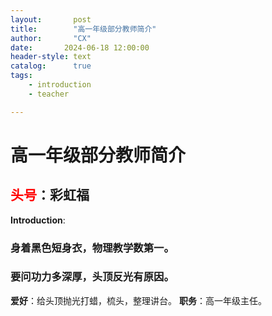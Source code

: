 ```yaml
---
layout:       post
title:        "高一年级部分教师简介"
author:       "CX"
date:       2024-06-18 12:00:00
header-style: text
catalog:      true
tags:
    - introduction
    - teacher

---
```


# 高一年级部分教师简介

## <font color=red>头号</font>：彩虹福

**Introduction**:

### 身着黑色短身衣，物理教学数第一。
### 要问功力多深厚，头顶反光有原因。
**爱好**：给头顶抛光打蜡，梳头，整理讲台。
**职务**：高一年级主任。





​								
